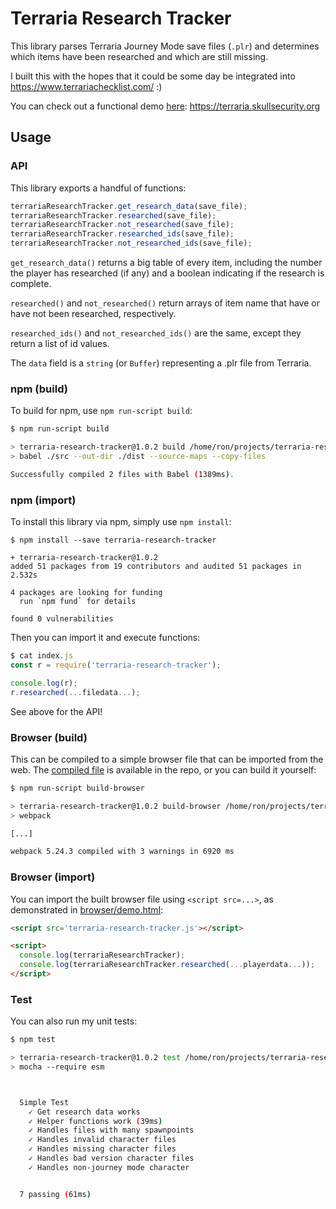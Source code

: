 # Terraria Research Tracker

This library parses Terraria Journey Mode save files (`.plr`) and determines
which items have been researched and which are still missing.

I built this with the hopes that it could be some day be integrated into
https://www.terrariachecklist.com/ :)

You can check out a functional demo [here](https://terraria.skullsecurity.org):
https://terraria.skullsecurity.org

## Usage

### API

This library exports a handful of functions:

```js
terrariaResearchTracker.get_research_data(save_file);
terrariaResearchTracker.researched(save_file);
terrariaResearchTracker.not_researched(save_file);
terrariaResearchTracker.researched_ids(save_file);
terrariaResearchTracker.not_researched_ids(save_file);
```

`get_research_data()` returns a big table of every item, including the number
the player has researched (if any) and a boolean indicating if the research
is complete.

`researched()` and `not_researched()` return arrays of item name that have or
have not been researched, respectively.

`researched_ids()` and `not_researched_ids()` are the same, except they return
a list of id values.

The `data` field is a `string` (or `Buffer`) representing a .plr file from
Terraria.

### npm (build)

To build for npm, use `npm run-script build`:

```sh
$ npm run-script build

> terraria-research-tracker@1.0.2 build /home/ron/projects/terraria-research-tracker
> babel ./src --out-dir ./dist --source-maps --copy-files

Successfully compiled 2 files with Babel (1389ms).
```

### npm (import)

To install this library via npm, simply use `npm install`:

```
$ npm install --save terraria-research-tracker

+ terraria-research-tracker@1.0.2
added 51 packages from 19 contributors and audited 51 packages in 2.532s

4 packages are looking for funding
  run `npm fund` for details

found 0 vulnerabilities
```

Then you can import it and execute functions:

```js
$ cat index.js
const r = require('terraria-research-tracker');

console.log(r);
r.researched(...filedata...);
```

See above for the API!

### Browser (build)

This can be compiled to a simple browser file that can be imported from the web.
The [compiled file](browser/terraria-research-tracker.js) is available
in the repo, or you can build it yourself:

```sh
$ npm run-script build-browser

> terraria-research-tracker@1.0.2 build-browser /home/ron/projects/terraria-research-tracker
> webpack

[...]

webpack 5.24.3 compiled with 3 warnings in 6920 ms
```

### Browser (import)

You can import the built browser file using `<script src=...>`, as demonstrated
in [browser/demo.html](/browser/demo.html):

```html
<script src='terraria-research-tracker.js'></script>

<script>
  console.log(terrariaResearchTracker);
  console.log(terrariaResearchTracker.researched(...playerdata...));
</script>
```

### Test

You can also run my unit tests:

```sh
$ npm test

> terraria-research-tracker@1.0.2 test /home/ron/projects/terraria-research-tracker
> mocha --require esm



  Simple Test
    ✓ Get research data works
    ✓ Helper functions work (39ms)
    ✓ Handles files with many spawnpoints
    ✓ Handles invalid character files
    ✓ Handles missing character files
    ✓ Handles bad version character files
    ✓ Handles non-journey mode character


  7 passing (61ms)
```
